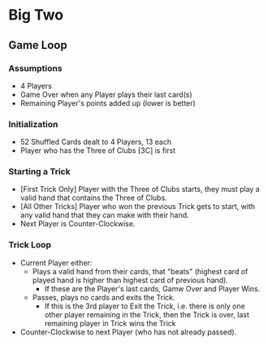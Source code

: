 # Big Two

## Game Loop

### Assumptions

- 4 Players
- Game Over when any Player plays their last card(s)
- Remaining Player's points added up (lower is better)

### Initialization

- 52 Shuffled Cards dealt to 4 Players, 13 each
- Player who has the Three of Clubs [3C] is first

### Starting a Trick

- [First Trick Only] Player with the Three of Clubs starts, they must play a valid hand that contains the Three of Clubs.
- [All Other Tricks] Player who won the previous Trick gets to start, with any valid hand that they can make with their hand.
- Next Player is Counter-Clockwise.

### Trick Loop

- Current Player either:
  - Plays a valid hand from their cards, that "beats" (highest card of played hand is higher than highest card of previous hand).
    - If these are the Player's last cards, Gamw Over and Player Wins.
  - Passes, plays no cards and exits the Trick.
    - If this is the 3rd player to Exit the Trick, i.e. there is only one other player remaining in the Trick, then the Trick is over, last remaining player in Trick wins the Trick
- Counter-Clockwise to next Player (who has not already passed).

